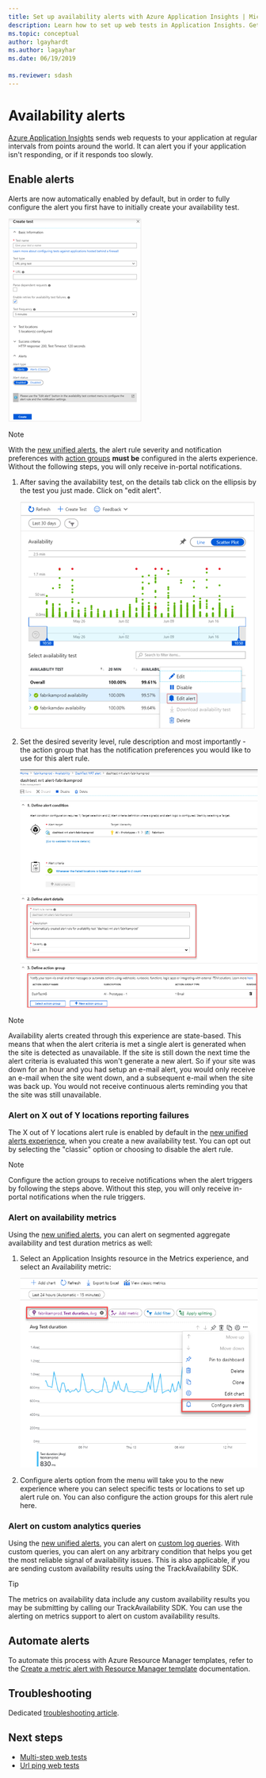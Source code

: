 ```yaml
---
title: Set up availability alerts with Azure Application Insights | Microsoft Docs
description: Learn how to set up web tests in Application Insights. Get alerts if a website becomes unavailable or responds slowly.
ms.topic: conceptual
author: lgayhardt
ms.author: lagayhar
ms.date: 06/19/2019

ms.reviewer: sdash
---
```


# Availability alerts

[Azure Application Insights](./app-insights-overview.md) sends web requests to your application at regular intervals from points around the world. It can alert you if your application isn't responding, or if it responds too slowly.

## Enable alerts

Alerts are now automatically enabled by default, but in order to fully configure the alert you first have to initially create your availability test.

![Create experience](./media/availability-alerts/create-test.png)

> [!NOTE]
>  With the [new unified alerts](../platform/alerts-overview.md), the alert rule severity and notification preferences with [action groups](../platform/action-groups.md) **must be** configured in the alerts experience. Without the following steps, you will only receive in-portal notifications.

1. After saving the availability test, on the details tab click on the ellipsis by the test you just made. Click on "edit alert".

   ![Screenshot shows Edit alert selected from the menu.](./media/availability-alerts/edit-alert.png)

2. Set the desired severity level, rule description and most importantly - the action group that has the notification preferences you would like to use for this alert rule.

   ![Screenshot shows the Rules management page where you can edit the rule.](./media/availability-alerts/set-action-group.png)

> [!NOTE]
> Availability alerts created through this experience are state-based. This means that when the alert criteria is met a single alert is generated when the site is detected as unavailable. If the site is still down the next time the alert criteria is evaluated this won't generate a new alert. So if your site was down for an hour and you had setup an e-mail alert, you would only receive an e-mail when the site went down, and a subsequent e-mail when the site was back up. You would not receive continuous alerts reminding you that the site was still unavailable.

### Alert on X out of Y locations reporting failures

The X out of Y locations alert rule is enabled by default in the [new unified alerts experience](../platform/alerts-overview.md), when you create a new availability test. You can opt out by selecting the "classic" option or choosing to disable the alert rule.

> [!NOTE]
> Configure the action groups to receive notifications when the alert triggers by following the steps above. Without this step, you will only receive in-portal notifications when the rule triggers.
>

### Alert on availability metrics

Using the [new unified alerts](../platform/alerts-overview.md), you can alert on segmented aggregate availability and test duration metrics as well:

1. Select an Application Insights resource in the Metrics experience, and select an Availability metric:

    ![Availability metrics selection](./media/availability-alerts/select-metric.png)

2. Configure alerts option from the menu will take you to the new experience where you can select specific tests or locations to set up alert rule on. You can also configure the action groups for this alert rule here.

### Alert on custom analytics queries

Using the [new unified alerts](../platform/alerts-overview.md), you can alert on [custom log queries](../alerts/alerts-unified-log.md). With custom queries, you can alert on any arbitrary condition that helps you get the most reliable signal of availability issues. This is also applicable, if you are sending custom availability results using the TrackAvailability SDK.

> [!Tip]
> The metrics on availability data include any custom availability results you may be submitting by calling our TrackAvailability SDK. You can use the alerting on metrics support to alert on custom availability results.
>

## Automate alerts

To automate this process with Azure Resource Manager templates, refer to the [Create a metric alert with Resource Manager template](../alerts/alerts-metric-create-templates.md#template-for-an-availability-test-along-with-a-metric-alert) documentation.

## Troubleshooting

Dedicated [troubleshooting article](troubleshoot-availability.md).

## Next steps

* [Multi-step web tests](availability-multistep.md)
* [Url ping web tests](monitor-web-app-availability.md)

